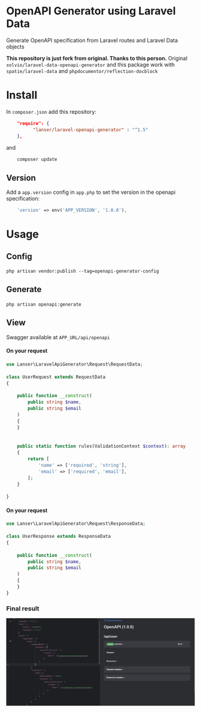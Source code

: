 # OpenAPI Generator using Laravel Data

Generate OpenAPI specification from Laravel routes and Laravel Data objects

**This repository is just fork from original. Thanks to this person.**
Original `xolvio/laravel-data-openapi-generator`
and this package work with `spatie/laravel-data` and
`phpdocumentor/reflection-docblock`


# Install

In `composer.json` add this repository:

```json
    "require": {
          "lanser/laravel-openapi-generator" : "^1.5"
    },
```

and

```php
    composer update
```

## Version

Add a `app.version` config in `app.php` to set the version in the openapi specification:
```php
    'version' => env('APP_VERSION', '1.0.0'),
```


# Usage

## Config

`php artisan vendor:publish --tag=openapi-generator-config`

## Generate

`php artisan openapi:generate`

## View

Swagger available at `APP_URL/api/openapi`

#### On your request
```php
use Lanser\LaravelApiGenerator\Request\RequestData;

class UserRequest extends RequestData
{

    public function __construct(
        public string $name,
        public string $email
    )
    {
    }


    public static function rules(ValidationContext $context): array
    {
        return [
            'name' => ['required', 'string'],
            'email' => ['required', 'email'],
        ];
    }

}
```




#### On your request
```php
use Lanser\LaravelApiGenerator\Request\ResponseData;

class UserResponse extends ResponseData
{

    public function __construct(
        public string $name,
        public string $email
    )
    {
    }
}
```

### Final result
![img.png](img.png)